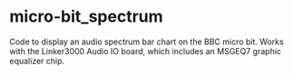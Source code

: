 # micro-bit_spectrum
Code to display an audio spectrum bar chart on the BBC micro bit. Works with the Linker3000 Audio IO board, which includes an MSGEQ7 graphic equalizer chip.
